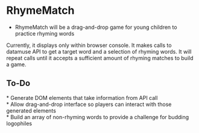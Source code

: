# RhymeMatch
* RhymeMatch will be a drag-and-drop game for young children to practice rhyming words

Currently, it displays only within browser console. It makes calls to datamuse API to get a target word and a selection of rhyming words. It will repeat calls until it accepts a sufficient amount of rhyming matches to build a game.

<h2>To-Do</h2>
* Generate DOM elements that take information from API call <br>
* Allow drag-and-drop interface so players can interact with those generated elements <br>
* Build an array of non-rhyming words to provide a challenge for budding logophiles <br>
